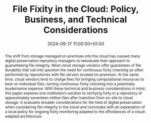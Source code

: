---
abstract: The shift from storage managed on-premises into the cloud has caused many
  digital preservation repository managers to reevaluate their approach to guaranteeing
  file integrity. Most cloud storage vendors offer guarantees of file durability that
  call into question the need for continuous fixity checking as often performed by
  repositories with file servers located on-premises. At the same time, cloud vendors
  tend to charge fees for bringing computational resources to bear on individual files,
  turning continuous fixity checking into a potentially burdensome expense. With these
  technical and business considerations in mind, this paper explores one institution’s
  solution to verifying fixity in a repository of approximately seventeen million
  files after transition from on-site to cloud storage. It evaluates broader considerations
  for the field of digital preservation when considering file integrity in the cloud
  and concludes with an explanation of a local policy for ongoing fixity monitoring
  adapted to the affordances of a cloud-adapted architecture.
creators:
- Gen Schmitt
- ' Kyle Rimkus'
date: 2024-09-17 11:00:00+01:00
document_url: https://doi.org/10.21428/5676bf2d.3d7946ac
grand_parent: iPRES
institutions: []
keywords:
- information technology for dp
- scaling up
landing_page_url: https://ipres2024.pubpub.org/pub/d3akwsah/
language: eng
layout: publication
license: Creative Commons Attribution Share-Alike 4.0 (CC-BY-SA-4.0)
notes_url: https://docs.google.com/document/d/1D_bCGeM1e4QQU8k70bQhC8X1_DBXt29StAPmeW2djmE/edit#heading=h.aar4tupij1po
parent: iPRES 2024
publication_type: paper
size: null
slides_url: https://zenodo.org/records/13765461
source_name: iPRES
stream_url: https://www.archief.vlaanderen.be/archief/records/dossiers/5acb210228ce4315ae650812d056a482329eb83ed2dc42398a51505dc153be81/documents/fc230dda5df941daa9a88f0bbe8b23264cdaede2ed624a2f961c1a5de67d84c6
title: 'File Fixity in the Cloud: Policy, Business, and Technical Considerations'
year: 2024
---